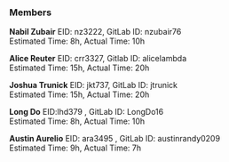 ### Members
**Nabil Zubair**
EID: nz3222, GitLab ID: nzubair76  
Estimated Time: 8h, Actual Time: 10h  

**Alice Reuter**
EID: crr3327, Gitlab ID: alicelambda  
Estimated Time: 15h, Actual Time: 20h  

**Joshua Trunick**
EID: jkt737, GitLab ID: jtrunick  
Estimated Time: 15h, Actual Time: 20h  

**Long Do**
EID:lhd379 , GitLab ID: LongDo16  
Estimated Time: 8h, Actual Time: 10h  

**Austin Aurelio**
EID: ara3495 , GitLab ID: austinrandy0209  
Estimated Time: 9h, Actual Time: 7h  